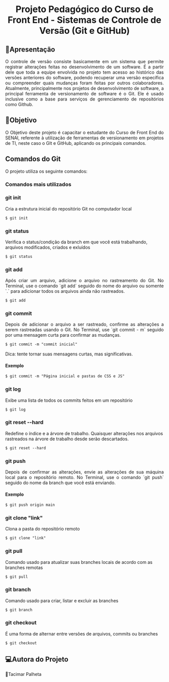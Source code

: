 <h1 align="center"> Projeto Pedagógico do Curso de Front End - Sistemas de Controle de Versão (Git e GitHub) </h1>

## 📖Apresentação
<p align="justify">O controle de versão consiste basicamente em um sistema que permite registrar alterações feitas no desenvolvimento de um software.
É a partir dele que toda a equipe envolvida no projeto tem acesso ao histórico das versões anteriores do software, podendo recuperar uma versão específica ou compreender quais mudanças foram feitas por outros colaboradores.
Atualmente, principalmente nos projetos de desenvolvimento de software, a principal ferramenta de versionamento de software é o Git.
Ele é usado inclusive como a base para serviços de gerenciamento de repositórios como Github.

## 🎯Objetivo
<p align="justify">O Objetivo deste projeto é capacitar o estudante do Curso de Front End do SENAI, referente à utilização de ferramentas de versionamento em projetos de TI, neste caso o GIt e GitHub, aplicando os principais comandos.  

## Comandos do Git
O projeto utiliza os seguinte comandos:
### Comandos mais utilizados

### git init

Cria a estrutura inicial do repositório Git no computador local

```css
$ git init
```
### git status

Verifica o status/condição da branch em que você está trabalhando, arquivos modificados, criados e exluídos

```css
$ git status
```

### git add 

<p align="justify">Após criar um arquivo, adicione o arquivo no rastreamento do Git. No Terminal, use o comando `git add` seguido do nome do arquivo ou somente `.` para adicionar todos os arquivos ainda não rastreados.

```css
$ git add
```

### git commit

<p align="justify">Depois de adicionar o arquivo a ser rastreado, confirme as alterações a serem rastreadas usando o Git. No Terminal, use `git commit - m` seguido por uma mensagem curta para confirmar as mudanças.

```css
$ git commit -m "commit inicial"
```

Dica: tente tornar suas mensagens curtas, mas significativas. 

#### Exemplo

```css
$ git commit -m "Página inicial e pastas de CSS e JS"
```

### git log

Exibe uma lista de todos os commits feitos em um repositório

```css
$ git log
```

### git reset --hard

Redefine o índice e a árvore de trabalho. Quaisquer alterações nos arquivos rastreados na árvore de trabalho desde <commit> serão descartados.

```css
$ git reset --hard
```

### git push

<p align="justify">Depois de confirmar as alterações, envie as alterações de sua máquina local para o repositório remoto. No Terminal, use o comando `git push` seguido do nome da branch que você está enviando.

#### Exemplo

```css
$ git push origin main
```

### git clone "link"

Clona a pasta do repositório remoto

```css
$ git clone "link"
```

### git pull

Comando usado para atualizar suas branches locais de acordo com as branches remotas

```css
$ git pull
```

### git branch

Comando usado para criar, listar e excluir as branches

```css
$ git branch
```

### git checkout

É uma forma de alternar entre versões de arquivos, commits ou branches

```css
$ git checkout
```

## 💻Autora do Projeto
🙋Tacimar Palheta

